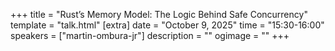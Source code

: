 +++
title = "Rust’s Memory Model: The Logic Behind Safe Concurrency"
template = "talk.html"
[extra]
  date = "October 9, 2025"
  time = "15:30-16:00"
  speakers = ["martin-ombura-jr"]
  description = ""
  ogimage = ""
+++
